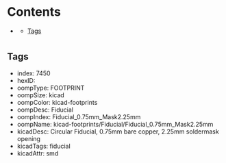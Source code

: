 



Contents
========

* [](#)
	* [Tags](#tags)

# 

## Tags

- index: 7450
- hexID: 
- oompType: FOOTPRINT
- oompSize: kicad
- oompColor: kicad-footprints
- oompDesc: Fiducial
- oompIndex: Fiducial_0.75mm_Mask2.25mm
- oompName: kicad-footprints/Fiducial/Fiducial_0.75mm_Mask2.25mm
- kicadDesc: Circular Fiducial, 0.75mm bare copper, 2.25mm soldermask opening
- kicadTags: fiducial
- kicadAttr: smd
